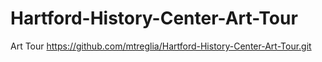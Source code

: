 # Hartford-History-Center-Art-Tour
Art Tour
https://github.com/mtreglia/Hartford-History-Center-Art-Tour.git

